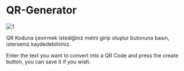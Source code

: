 # QR-Generator

![1](https://github.com/Leaddy/QR-Generator/assets/45538062/fd81e0d9-e0db-461e-8e4c-d273bcceb1fe)

QR Koduna çevirmek istediğiniz metni girip oluştur butonuna basın, isterseniz kaydedebiliriniz.

Enter the text you want to convert into a QR Code and press the create button, you can save it if you wish.
